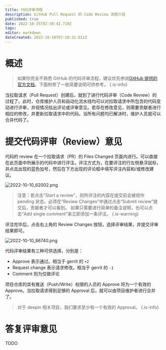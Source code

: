 ```yaml
---
title: 代码评审流程
description: GitHub Pull Request 的 Code Review 流程介绍
published: true
date: 2022-10-25T02:38:42.710Z
tags: 
editor: markdown
dateCreated: 2022-10-10T07:20:31.011Z
---
```


# 概述

> 如果你完全不熟悉 GitHub 的代码评审流程，建议优先参阅[GitHub 提供的官方文档](https://docs.github.com/cn/pull-requests/collaborating-with-pull-requests/reviewing-changes-in-pull-requests/about-pull-request-reviews)。下面附带了一些简要说明可供参考。
{.is-info}

当拉取请求（Pull Request）创建后，就到了进行代码评审（Code Review）的过程了。此时，仓库维护人员和自动化流水线均可以对拉取请求中所包含的代码变动进行评审，并视情况给出评论或评审意见。若存在修改意见，则需要贡献者进行相应的修改，并更新拉取请求中的代码。当所有问题均已解决时，维护人员就可以合并代码了。

# 提交代码评审（Review）意见

代码的 review 在一个拉取请求（PR）的 Files Changed 页面内进行。可以直接在此页面中所展示的代码中进行评注。评注方式为，在要评注的行左侧悬浮鼠标，并点击出现的蓝色加号，然后在下方出现的评论框中填写评注内容和/或修改建议。

![2022-10-10_62002.png](/2022-10-10_62002.png)

> 注意：若点击“Start a review”，则所评注的内容在提交前会被视作 pending 状态，必须在“Review Changes”中通过点击“Submit review”提交后，贡献者才可以看到。
> 如果只需要进行简单的备注说明，也可以点击“Add single comment”来立即添加一条评注。
{.is-warning}

评注完毕后，点击右上角的 Review Changes 按钮，选择评审结果，并提交评审结果即可。

![2022-10-10_86740.png](/2022-10-10_86740.png)

代码评审结果有三种可供选择，分别是：

- Approve 表示通过。相当于 gerrit 的 `+2`
- Request change 表示请求修改。相当于 gerrit 的 `-1`
- Comment 则为仅做评论

项目仓库的具有推送（Push/Write）权限的人员的 Approve 将为一个有效的 Approve。当拉取请求得到足够的 Approval 后，就可以由项目维护者进行合并了。

> 对于 deepin 相关项目，我们要求至少有一个有效的 Approval。
{.is-info}

# 答复评审意见

TODO